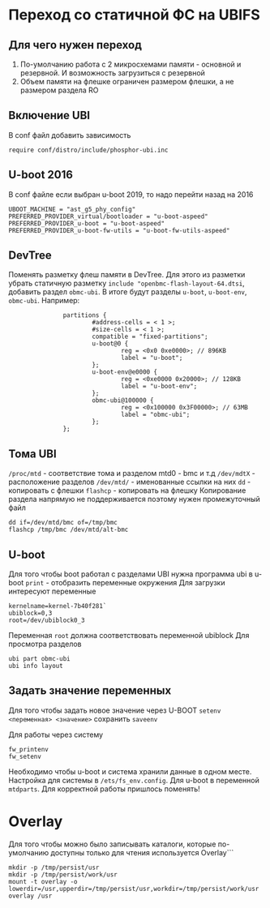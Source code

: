 # Переход со статичной ФС на UBIFS
## Для чего нужен переход
1) По-умолчанию работа с 2 микросхемами памяти - основной и резервной. И возможность загрузиться с резервной
2) Объем памяти на флешке ограничен размером флешки, а не размером раздела RO
## Включение UBI
В conf файл добавить зависимость
```
require conf/distro/include/phosphor-ubi.inc
```
## U-boot 2016
В conf файле если выбран u-boot 2019, то надо перейти назад на 2016
```
UBOOT_MACHINE = "ast_g5_phy_config"
PREFERRED_PROVIDER_virtual/bootloader = "u-boot-aspeed"
PREFERRED_PROVIDER_u-boot = "u-boot-aspeed"
PREFERRED_PROVIDER_u-boot-fw-utils = "u-boot-fw-utils-aspeed"
```
## DevTree
Поменять разметку флеш памяти в DevTree. Для этого из разметки убрать статичную разметку `include "openbmc-flash-layout-64.dtsi`, добавить раздел `obmc-ubi`. В итоге будут разделы `u-boot`, `u-boot-env`, `obmc-ubi`. Например:
```
               partitions {
                       #address-cells = < 1 >;
                       #size-cells = < 1 >;
                       compatible = "fixed-partitions";
                       u-boot@0 {
                               reg = <0x0 0xe0000>; // 896KB
                               label = "u-boot";
                       };
                       u-boot-env@e0000 {
                               reg = <0xe0000 0x20000>; // 128KB
                               label = "u-boot-env";
                       };
                       obmc-ubi@100000 {
                               reg = <0x100000 0x3F00000>; // 63MB
                               label = "obmc-ubi";
                       };
               };

```

## Тома UBI
`/proc/mtd` - соответствие тома и разделом mtd0 - bmc и т.д
`/dev/mdtX` - расположение разделов
`/dev/mtd/` - именованные ссылки на них
`dd` - копировать с флешки
`flashcp` - копировать на флешку
Копирование раздела напрямую не поддерживается поэтому нужен промежуточный файл
```
dd if=/dev/mtd/bmc of=/tmp/bmc
flashcp /tmp/bmc /dev/mtd/alt-bmc
```
## U-boot
Для того чтобы boot работал с разделами UBI нужна программа ubi в u-boot
`print` - отобразить переменные окружения
Для загрузки интересуют переменные
```
kernelname=kernel-7b40f281`
ubiblock=0,3
root=/dev/ubiblock0_3
```
Переменная `root` должна соответствовать переменной ubiblock
Для просмотра разделов
```
ubi part obmc-ubi
ubi info layout
```
## Задать значение переменных
Для того чтобы задать новое значение через U-BOOT
`setenv <переменная> <значение>`
сохранить `saveenv`

Для работы через систему
```
fw_printenv
fw_setenv
```
Необходимо чтобы u-boot и система хранили данные в одном месте. Настройка для системы в `/ets/fs_env.config`. Для u-boot в переменной `mtdparts`. Для корректной работы пришлось поменять!

# Overlay
Для того чтобы можно было записывать каталоги, которые по-умолчанию доступны только для чтения используется Overlay```
```
mkdir -p /tmp/persist/usr
mkdir -p /tmp/persist/work/usr
mount -t overlay -o lowerdir=/usr,upperdir=/tmp/persist/usr,workdir=/tmp/persist/work/usr overlay /usr
```